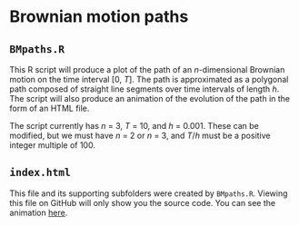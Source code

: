 # Brownian motion paths

## `BMpaths.R`

This R script will produce a plot of the path of an *n*-dimensional Brownian motion on the time interval [0, *T*]. The path is approximated as a polygonal path composed of straight line segments over time intervals of length *h*. The script will also produce an animation of the evolution of the path in the form of an HTML file.

The script currently has *n* = 3, *T* = 10, and *h* = 0.001. These can be modified, but we must have *n* = 2 or *n* = 3, and *T*/*h* must be a positive integer multiple of 100.

## `index.html`

This file and its supporting subfolders were created by `BMpaths.R`. Viewing this file on GitHub will only show you the source code. You can see the animation [here][id].

[id]: https://rawgit.com/probabilist/Brownian-motion-paths/master/index.html "BMpaths animation"